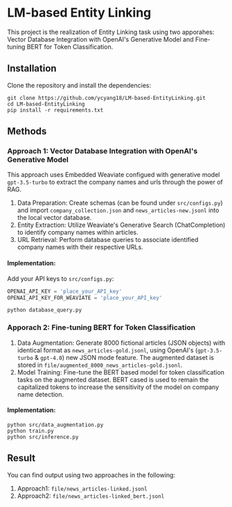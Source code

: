 # LM-based Entity Linking 

This project is the realization of Entity Linking task using two apporahes: Vector Database Integration with OpenAI's Generative Model and Fine-tuning BERT for Token Classification.

## Installation

Clone the repository and install the dependencies:
```
git clone https://github.com/ycyang18/LM-based-EntityLinking.git
cd LM-based-EntityLinking
pip install -r requirements.txt
```

## Methods

### Approach 1: Vector Database Integration with OpenAI's Generative Model
This approach uses Embedded Weaviate configued with generative model `gpt-3.5-turbo` to extract the company names and urls through the power of RAG. 

1. Data Preparation: Create schemas (can be found under `src/configs.py`) and import `company_collection.json` and `news_articles-new.jsonl` into the local vector database.
2. Entity Extraction: Utilize Weaviate's Generative Search (ChatCompletion) to identify company names within articles.
3. URL Retrieval: Perform database queries to associate identified company names with their respective URLs.

#### Implementation:
Add your API keys to `src/configs.py`:
```python
OPENAI_API_KEY = 'place_your_API_key'
OPENAI_API_KEY_FOR_WEAVIATE = 'place_your_API_key'
```
```
python database_query.py
```


### Apporach 2: Fine-tuning BERT for Token Classification

1. Data Augmentation: Generate 8000 fictional articles (JSON objects) with identical format as `news_articles-gold.jsonl`, using OpenAI's (`gpt-3.5-turbo` & `gpt-4.0`) new JSON mode feature. The augmented dataset is stored in `file/augmented_8000_news_articles-gold.jsonl`.
2. Model Training: Fine-tune the BERT based model for token classification tasks on the augmented dataset. BERT cased is used to remain the capitalized tokens to increase the sensitivity of the model on company name detection.

#### Implementation:
```
python src/data_augmentation.py
python train.py
python src/inference.py
```

## Result
You can find output using two approaches in the following:
1. Approach1: `file/news_articles-linked.jsonl`
2. Approach2: `file/news_articles-linked_bert.jsonl`
